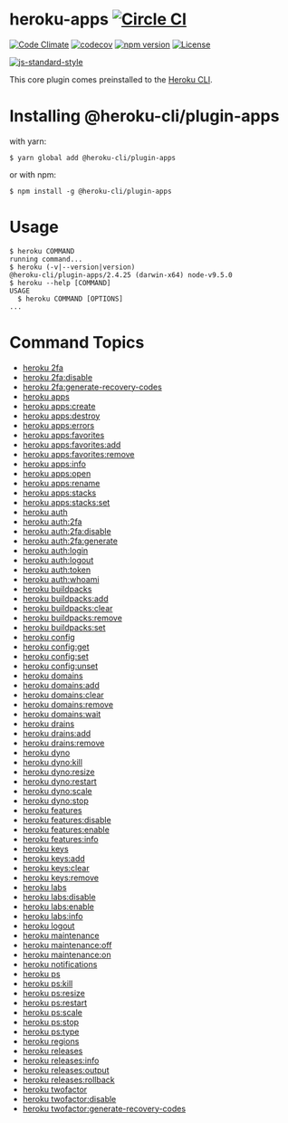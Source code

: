 heroku-apps [![Circle CI](https://circleci.com/gh/heroku/heroku-apps.svg?style=svg)](https://circleci.com/gh/heroku/heroku-apps)
===========

[![Code Climate](https://codeclimate.com/github/heroku/heroku-apps/badges/gpa.svg)](https://codeclimate.com/github/heroku/heroku-apps)
[![codecov](https://codecov.io/gh/heroku/heroku-apps/branch/master/graph/badge.svg)](https://codecov.io/gh/heroku/heroku-apps)
[![npm version](https://badge.fury.io/js/heroku-apps.svg)](https://badge.fury.io/js/heroku-apps)
[![License](https://img.shields.io/github/license/heroku/heroku-apps.svg)](https://github.com/heroku/heroku-apps/blob/master/LICENSE)

[![js-standard-style](https://cdn.rawgit.com/feross/standard/master/badge.svg)](https://github.com/feross/standard)

This core plugin comes preinstalled to the [Heroku CLI](https://cli.heroku.com).

<!-- install -->
# Installing @heroku-cli/plugin-apps

with yarn:
```
$ yarn global add @heroku-cli/plugin-apps
```

or with npm:
```
$ npm install -g @heroku-cli/plugin-apps
```
<!-- installstop -->
<!-- usage -->
# Usage

```sh-session
$ heroku COMMAND
running command...
$ heroku (-v|--version|version)
@heroku-cli/plugin-apps/2.4.25 (darwin-x64) node-v9.5.0
$ heroku --help [COMMAND]
USAGE
  $ heroku COMMAND [OPTIONS]
...
```
<!-- usagestop -->
<!-- commands -->
# Command Topics

* [heroku 2fa](docs/2fa.md)
* [heroku 2fa:disable](docs/2fa/disable.md)
* [heroku 2fa:generate-recovery-codes](docs/2fa/generate-recovery-codes.md)
* [heroku apps](docs/apps.md)
* [heroku apps:create](docs/apps/create.md)
* [heroku apps:destroy](docs/apps/destroy.md)
* [heroku apps:errors](docs/apps/errors.md)
* [heroku apps:favorites](docs/apps/favorites.md)
* [heroku apps:favorites:add](docs/apps/favorites/add.md)
* [heroku apps:favorites:remove](docs/apps/favorites/remove.md)
* [heroku apps:info](docs/apps/info.md)
* [heroku apps:open](docs/apps/open.md)
* [heroku apps:rename](docs/apps/rename.md)
* [heroku apps:stacks](docs/apps/stacks.md)
* [heroku apps:stacks:set](docs/apps/stacks/set.md)
* [heroku auth](docs/auth.md)
* [heroku auth:2fa](docs/auth/2fa.md)
* [heroku auth:2fa:disable](docs/auth/2fa/disable.md)
* [heroku auth:2fa:generate](docs/auth/2fa/generate.md)
* [heroku auth:login](docs/auth/login.md)
* [heroku auth:logout](docs/auth/logout.md)
* [heroku auth:token](docs/auth/token.md)
* [heroku auth:whoami](docs/auth/whoami.md)
* [heroku buildpacks](docs/buildpacks.md)
* [heroku buildpacks:add](docs/buildpacks/add.md)
* [heroku buildpacks:clear](docs/buildpacks/clear.md)
* [heroku buildpacks:remove](docs/buildpacks/remove.md)
* [heroku buildpacks:set](docs/buildpacks/set.md)
* [heroku config](docs/config.md)
* [heroku config:get](docs/config/get.md)
* [heroku config:set](docs/config/set.md)
* [heroku config:unset](docs/config/unset.md)
* [heroku domains](docs/domains.md)
* [heroku domains:add](docs/domains/add.md)
* [heroku domains:clear](docs/domains/clear.md)
* [heroku domains:remove](docs/domains/remove.md)
* [heroku domains:wait](docs/domains/wait.md)
* [heroku drains](docs/drains.md)
* [heroku drains:add](docs/drains/add.md)
* [heroku drains:remove](docs/drains/remove.md)
* [heroku dyno](docs/dyno.md)
* [heroku dyno:kill](docs/dyno/kill.md)
* [heroku dyno:resize](docs/dyno/resize.md)
* [heroku dyno:restart](docs/dyno/restart.md)
* [heroku dyno:scale](docs/dyno/scale.md)
* [heroku dyno:stop](docs/dyno/stop.md)
* [heroku features](docs/features.md)
* [heroku features:disable](docs/features/disable.md)
* [heroku features:enable](docs/features/enable.md)
* [heroku features:info](docs/features/info.md)
* [heroku keys](docs/keys.md)
* [heroku keys:add](docs/keys/add.md)
* [heroku keys:clear](docs/keys/clear.md)
* [heroku keys:remove](docs/keys/remove.md)
* [heroku labs](docs/labs.md)
* [heroku labs:disable](docs/labs/disable.md)
* [heroku labs:enable](docs/labs/enable.md)
* [heroku labs:info](docs/labs/info.md)
* [heroku logout](docs/logout.md)
* [heroku maintenance](docs/maintenance.md)
* [heroku maintenance:off](docs/maintenance/off.md)
* [heroku maintenance:on](docs/maintenance/on.md)
* [heroku notifications](docs/notifications.md)
* [heroku ps](docs/ps.md)
* [heroku ps:kill](docs/ps/kill.md)
* [heroku ps:resize](docs/ps/resize.md)
* [heroku ps:restart](docs/ps/restart.md)
* [heroku ps:scale](docs/ps/scale.md)
* [heroku ps:stop](docs/ps/stop.md)
* [heroku ps:type](docs/ps/type.md)
* [heroku regions](docs/regions.md)
* [heroku releases](docs/releases.md)
* [heroku releases:info](docs/releases/info.md)
* [heroku releases:output](docs/releases/output.md)
* [heroku releases:rollback](docs/releases/rollback.md)
* [heroku twofactor](docs/twofactor.md)
* [heroku twofactor:disable](docs/twofactor/disable.md)
* [heroku twofactor:generate-recovery-codes](docs/twofactor/generate-recovery-codes.md)

<!-- commandsstop -->
